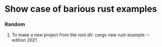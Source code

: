 # Show case of barious rust examples


### Random

1. To make a new project from the root dir: cargo new rust-example --edition 2021